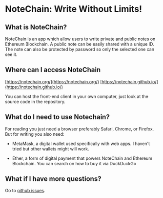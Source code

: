 # NoteChain: Write Without Limits!

## What is NoteChain?
NoteChain is an app which allow users to write private and public notes on Ethereum Blockchain. A public note can be easily shared with a unique ID. The note can also be protected by password so only the selected one can see it.

## Where can I access NoteChain

[https://notechain.org/](https://notechain.org/)
[https://notechain.github.io/](https://notechain.github.io/)

You can host the front-end client in your own computer, just look at the source code in the repository.

## What do I need to use Notechain?

For reading you just need a browser preferably Safari, Chrome, or Firefox. But for writing you also need:

- MetaMask, a digital wallet used specifically with web apps. I haven't tried but other wallets might will work.

- Ether, a form of digital payment that powers NoteChain and Ethereum Blockchain. You can search on how to buy it via DuckDuckGo

## What if I have more questions?

Go to [github issues](https://github.com/notechain/notechain.github.io/issues).
